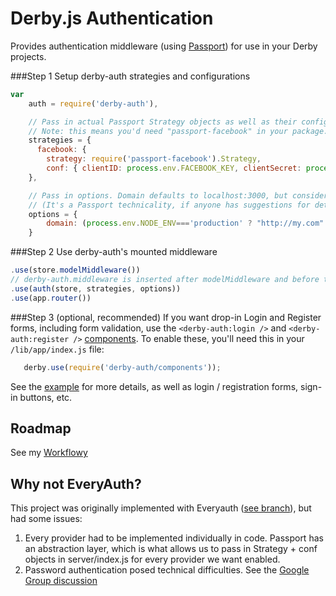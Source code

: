 # Derby.js Authentication

Provides authentication middleware (using [Passport](http://passportjs.org/)) for use in your Derby projects.

###Step 1
Setup derby-auth strategies and configurations
```javascript
var
    auth = require('derby-auth'),

    // Pass in actual Passport Strategy objects as well as their configurations (see http://passportjs.org/guide/facebook/)
    // Note: this means you'd need "passport-facebook" in your package.json file
    strategies = {
      facebook: {
        strategy: require('passport-facebook').Strategy,
        conf: { clientID: process.env.FACEBOOK_KEY, clientSecret: process.env.FACEBOOK_SECRET }
    },

    // Pass in options. Domain defaults to localhost:3000, but consider it required
    // (It's a Passport technicality, if anyone has suggestions for determining domain on run-time, please message me)
    options = {
        domain: (process.env.NODE_ENV==='production' ? "http://my.com" : "http://localhost:3000" )
    }
```

###Step 2
Use derby-auth's mounted middleware
```javascript
.use(store.modelMiddleware())
// derby-auth.middleware is inserted after modelMiddleware and before the app router to pass server accessible data to a model
.use(auth(store, strategies, options))
.use(app.router())
```

###Step 3 (optional, recommended)
If you want drop-in Login and Register forms, including form validation, use the `<derby-auth:login />` and `<derby-auth:register />` [components](http://derbyjs.com/#component_libraries). To enable these, you'll need this in your `/lib/app/index.js` file:
```javascript
   derby.use(require('derby-auth/components'));
```

See the [example](https://github.com/lefnire/derby-auth/tree/master/example) for more details, as well as login / registration forms, sign-in buttons, etc.

## Roadmap
See my [Workflowy](https://workflowy.com/shared/2a5229b2-64b1-8f5c-e649-4b61c0a1e32a/)

## Why not EveryAuth?
This project was originally implemented with Everyauth ([see branch](https://github.com/lefnire/derby-auth/tree/everyauth)), but had some issues:
  1. Every provider had to be implemented individually in code. Passport has an abstraction layer, which is what allows us to pass in Strategy + conf objects in server/index.js for every provider we want enabled.
  2. Password authentication posed technical difficulties. See the [Google Group discussion](https://groups.google.com/forum/?fromgroups=#!topic/derbyjs/JuUqUNd9Rls)